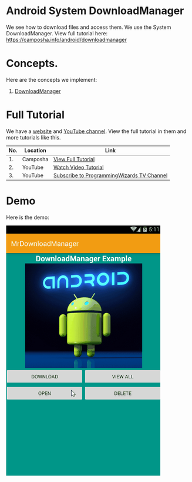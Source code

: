 # Android System DownloadManager

We see how to download files and access them. We use the System DownloadManager.
View full tutorial here: https://camposha.info/android/downloadmanager

# Concepts.

Here are the concepts we implement:

1. [DownloadManager](https://camposha.info/android/downloadmanager)


# Full Tutorial

We have a [website](https://camposha.info) and [YouTube channel](http://www.youtube.com/c/programmingwizards). View the full tutorial in them and more tutorials
like this.


|No.|Location|Link|
|---|--------|---------|
|1.|Camposha|[View Full Tutorial](https://camposha.info/android/downloadmanager)|
|2.|YouTube |[Watch Video Tutorial](https://www.youtube.com/watch?v=y225ZoXwgdg) |
|3.|YouTube |[Subscribe to ProgrammingWizards TV Channel](http://www.youtube.com/c/programmingwizards) |

# Demo

Here is the demo:

![](/demo/demo1.gif)